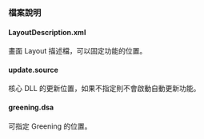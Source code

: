 ### 檔案說明

#### LayoutDescription.xml
畫面 Layout 描述檔，可以固定功能的位置。

#### update.source
核心 DLL 的更新位置，如果不指定則不會啟動自動更新功能。

#### greening.dsa
可指定 Greening 的位置。
